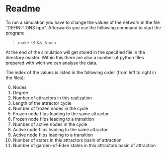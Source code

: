 # Readme

To run a simulation you have to change the values of the network in the file "DEFINITIONS.hpp". Afterwards you use the following command to start the program:

> make -B && ./main

At the end of the simulation will get stored in the specified file in the directory master. Within this there are also a number of python files prepared with wich we can analyse the data.

The index of the values is listed in the following order (from left to right in the files):

0.  Nodes
1.  Degree
2.  Number of attractors in this realization
3.  Length of the attractor cycle
4.  Number of frozen nodes in the cycle
5.  Frozen node flips leading to the same attractor
6.  Frozen node flips leading to a transition
7.  Number of active nodes in the cycle
8.  Active node flips leading to the same attractor
9.  Active node flips leading to a transition
10. Number of states in this attractors basin of attraction
11. Number of garden-of-Eden states in this attractors basin of attraction


